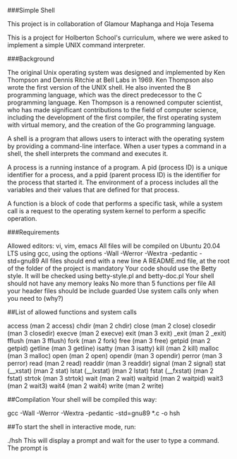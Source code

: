 ###Simple Shell

This project is in collaboration of Glamour Maphanga and Hoja Tesema 

This is a project for Holberton School's curriculum, where we were asked to implement a simple UNIX command interpreter.

###Background

The original Unix operating system was designed and implemented by Ken Thompson and Dennis Ritchie at Bell Labs in 1969. Ken Thompson also wrote the first version of the UNIX shell. He also invented the B programming language, which was the direct predecessor to the C programming language. Ken Thompson is a renowned computer scientist, who has made significant contributions to the field of computer science, including the development of the first compiler, the first operating system with virtual memory, and the creation of the Go programming language.

A shell is a program that allows users to interact with the operating system by providing a command-line interface. When a user types a command in a shell, the shell interprets the command and executes it.

A process is a running instance of a program. A pid (process ID) is a unique identifier for a process, and a ppid (parent process ID) is the identifier for the process that started it. The environment of a process includes all the variables and their values that are defined for that process.

A function is a block of code that performs a specific task, while a system call is a request to the operating system kernel to perform a specific operation.

###Requirements

Allowed editors: vi, vim, emacs
All files will be compiled on Ubuntu 20.04 LTS using gcc, using the options -Wall -Werror -Wextra -pedantic -std=gnu89
All files should end with a new line
A README.md file, at the root of the folder of the project is mandatory
Your code should use the Betty style. It will be checked using betty-style.pl and betty-doc.pl
Your shell should not have any memory leaks
No more than 5 functions per file
All your header files should be include guarded
Use system calls only when you need to (why?)

##List of allowed functions and system calls

access (man 2 access)
chdir (man 2 chdir)
close (man 2 close)
closedir (man 3 closedir)
execve (man 2 execve)
exit (man 3 exit)
_exit (man 2 _exit)
fflush (man 3 fflush)
fork (man 2 fork)
free (man 3 free)
getpid (man 2 getpid)
getline (man 3 getline)
isatty (man 3 isatty)
kill (man 2 kill)
malloc (man 3 malloc)
open (man 2 open)
opendir (man 3 opendir)
perror (man 3 perror)
read (man 2 read)
readdir (man 3 readdir)
signal (man 2 signal)
stat (__xstat) (man 2 stat)
lstat (__lxstat) (man 2 lstat)
fstat (__fxstat) (man 2 fstat)
strtok (man 3 strtok)
wait (man 2 wait)
waitpid (man 2 waitpid)
wait3 (man 2 wait3)
wait4 (man 2 wait4)
write (man 2 write)

##Compilation
Your shell will be compiled this way:

gcc -Wall -Werror -Wextra -pedantic -std=gnu89 *.c -o hsh

##To start the shell in interactive mode, run:

./hsh
This will display a prompt and wait for the user to type a command. The prompt is
